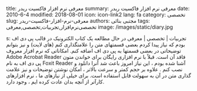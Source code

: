 title: معرفی نرم افزار  فاکسیت ریدر
summary: معرفی نرم افزار  فاکسیت ریدر
date: 2010-6-4
modified: 2018-08-01
icon:  icon-link2
lang: fa
category: تخصصی
slug: معرفی-نرم-افزار-فاکسیت-ریدر
authors: مجتبی بنائی
tags: تخصصی‌نرم‌افزار,تجربیات,تخصصی,معرفی
image: /images/static/diary.jpg

s: تجربیات | تخصصی | معرفی    در حال مطالعه یک کتاب الکترونیک  در قالب پی دی اف بودم که نیاز پیدا کردم  بعضی قسمتهای متن را علامتگذاری کنم (های لایت) و نیز بتوانم توضیحاتی در بعضی قسمتها به پی دی اف اضافه کنم. امکاناتی که نرم افزار معروف Adobe Acrobat Reader  فاقد آن است.  قبلاً با نرم افزاری رایگان برای خواندن متون پی دی اف به نام Foxit Reader  آشنا شده بودم ، این نیاز امروز باعث شد آنرا دانلود و نصب کنم . علاوه بر حجم کمتر و سرعت بالاتر ، امکان نوشتن توضیحات و نیز علامت گذاری متن در آن به سهولت قابل استفاده است.  برای خیلی از نیازهای ما ، نرم افزارهای کارآتر از آنچه بدان عادت کرده ایم ، وجود دارد.